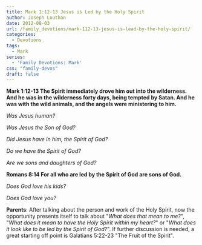 ```yaml
---
title: Mark 1:12-13 Jesus is Led by the Holy Spirit
author: Joseph Louthan
date: 2012-08-03
url: /family_devotions/mark-112-13-jesus-is-lead-by-the-holy-spirit/
categories:
  - Devotions
tags:
  - Mark
series:
  - 'Family Devotions: Mark'
css: "family-devos"
draft: false
---
```

**Mark 1:12-13 The Spirit immediately drove him out into the wilderness. And he was in the wilderness forty days, being tempted by Satan. And he was with the wild animals, and the angels were ministering to him.**

_Was Jesus human?_

_Was Jesus the Son of God?_

_Did Jesus have in him, the Spirit of God?_

_Do we have the Spirit of God?_

_Are we sons and daughters of God?_

**Romans 8:14 For all who are led by the Spirit of God are sons of God.**

_Does God love his kids?_

_Does God love you?_

**Parents**: After talking about the person and work of the Holy Spirit, now the opportunity presents itself to talk about "_What does that mean to me?_", "_What does it mean to have the Holy Spirit within my heart?_" or "_What does it look like to be led by the Spirit of God?_". If further discussion is needed, a great starting off point is Galatians 5:22-23 "The Fruit of the Spirit".



 [1]: https://i1.wp.com/theologic.us/wp-content/uploads/2012/08/jesus-holy-spirit.jpeg